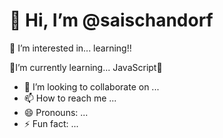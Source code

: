 <h1>👋 Hi, I’m @saischandorf</h1>
👀 I’m interested in... learning!!
<p>🌱I’m currently learning... JavaScript&#x1F974;</p>

- 💞️ I’m looking to collaborate on ...
- 📫 How to reach me ...
- 😄 Pronouns: ...
- ⚡ Fun fact: ...

<!---
saischandorf/saischandorf is a ✨ special ✨ repository because its `README.md` (this file) appears on your GitHub profile.
You can click the Preview link to take a look at your changes.
--->

